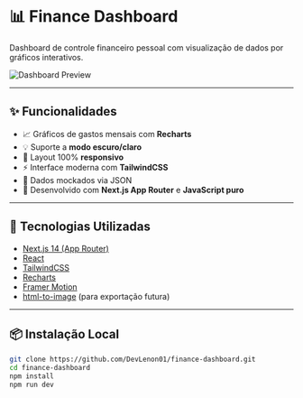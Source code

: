 # 📊 Finance Dashboard

Dashboard de controle financeiro pessoal com visualização de dados por gráficos interativos.

![Dashboard Preview](./public/preview.png)

---

## ✨ Funcionalidades

- 📈 Gráficos de gastos mensais com **Recharts**
- 💡 Suporte a **modo escuro/claro**
- 📱 Layout 100% **responsivo**
- ⚡ Interface moderna com **TailwindCSS**
- 🧩 Dados mockados via JSON
- 🎯 Desenvolvido com **Next.js App Router** e **JavaScript puro**

---

## 🚀 Tecnologias Utilizadas

- [Next.js 14 (App Router)](https://nextjs.org/)
- [React](https://reactjs.org/)
- [TailwindCSS](https://tailwindcss.com/)
- [Recharts](https://recharts.org/)
- [Framer Motion](https://www.framer.com/motion/)
- [html-to-image](https://github.com/bubkoo/html-to-image) (para exportação futura)

---

## 📦 Instalação Local

```bash
git clone https://github.com/DevLenon01/finance-dashboard.git
cd finance-dashboard
npm install
npm run dev
